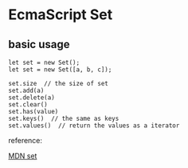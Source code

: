 # EcmaScript Set

<!--
ID: 5b73db51-6a24-4244-b6c5-e1721d25b77f
Status: publish
Date: 2017-06-12T00:14:00
Modified: 2017-06-12T00:14:00
wp_id: 499
-->

## basic usage

```
let set = new Set();
let set = new Set([a, b, c]);

set.size  // the size of set
set.add(a)
set.delete(a)
set.clear()
set.has(value)
set.keys()  // the same as keys
set.values()  // return the values as a iterator
```

reference:

[MDN set](https://developer.mozilla.org/en/docs/Web/JavaScript/Reference/Global_Objects/Set)
